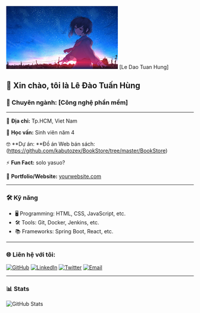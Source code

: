 <img src="https://github.com/kabutozex/HOCLAI14_Nhom6_LeDaoTuanHung.github.io/blob/master/85384037_p0.jpg" width="300" height="auto">
[Le Dao Tuan Hung]



## 👋 Xin chào, tôi là **Lê Đào Tuấn Hùng**

### 🚀 Chuyên ngành: [Công nghệ phần mềm]

---

📍 **Địa chỉ:** Tp.HCM, Viet Nam

🌱 **Học vấn:** Sinh viên năm 4

🤓 **Dự án: **Đồ án Web bán sách: (https://github.com/kabutozex/BookStore/tree/master/BookStore)

⚡ **Fun Fact:** solo yasuo?

💼 **Portfolio/Website:** [yourwebsite.com](http://yourwebsite.com)

---

### 🛠️ **Kỹ năng**
- 🖥️ Programming: HTML, CSS, JavaScript, etc.
- 🛠️ Tools: Git, Docker, Jenkins, etc.
- 📚 Frameworks: Spring Boot, React, etc.

---

### 🌐 **Liên hệ với tôi:**

[![GitHub](https://img.shields.io/badge/-GitHub-black?style=flat-square&logo=github)](https://github.com/kabutozex)
[![LinkedIn](https://img.shields.io/badge/-LinkedIn-blue?style=flat-square&logo=linkedin)](https://linkedin.com/in/yourprofile)
[![Twitter](https://img.shields.io/badge/-Twitter-blue?style=flat-square&logo=twitter)](https://twitter.com/yourusername)
[![Email](https://img.shields.io/badge/-Email-red?style=flat-square&logo=gmail)](mailto:hutech.hung1@gmail.com)

---

### 📊 **Stats**
![GitHub Stats](https://github-readme-stats.vercel.app/api?username=kabutozex&show_icons=true&theme=radical)
